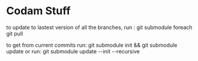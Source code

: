 # Codam Stuff
to update to lastest version of all the branches, run :
git submodule foreach git pull

to get from current commits run: git submodule init && git submodule update
or run: git submodule update --init --recursive
